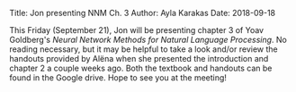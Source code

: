 Title: Jon presenting NNM Ch. 3
Author: Ayla Karakas
Date: 2018-09-18

This Friday (September 21), Jon will be presenting chapter 3 of Yoav Goldberg's _Neural Network Methods for Natural Language Processing_. No reading necessary, but it may be helpful to take a look and/or review the handouts provided by Alëna when she presented the introduction and chapter 2 a couple weeks ago. Both the textbook and handouts can be found in the Google drive. Hope to see you at the meeting!
